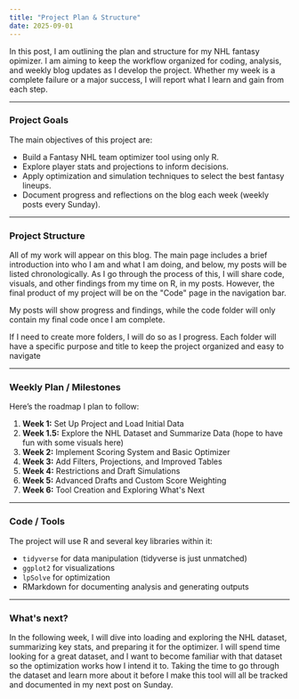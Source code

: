 ```yaml
---
title: "Project Plan & Structure"
date: 2025-09-01
---
```


In this post, I am outlining the plan and structure for my NHL fantasy opimizer. I am aiming to keep the workflow organized for coding, analysis, and weekly blog updates as I develop the project. Whether my week is a complete failure or a major success, I will report what I learn and gain from each step.

---

### Project Goals

The main objectives of this project are:  
- Build a Fantasy NHL team optimizer tool using only R.  
- Explore player stats and projections to inform decisions.  
- Apply optimization and simulation techniques to select the best fantasy lineups.  
- Document progress and reflections on the blog each week (weekly posts every Sunday). 

---

### Project Structure

All of my work will appear on this blog. The main page includes a brief introduction into who I am and what I am doing, and below, my posts will be listed chronologically. As I go through the process of this, I will share code, visuals, and other findings from my time on R, in my posts. However, the final product of my project will be on the "Code" page in the navigation bar.

My posts will show progress and findings, while the code folder will only contain my final code once I am complete. 

If I need to create more folders, I will do so as I progress. Each folder will have a specific purpose and title to keep the project organized and easy to navigate

---

### Weekly Plan / Milestones

Here’s the roadmap I plan to follow:

1. **Week 1:** Set Up Project and Load Initial Data  
2. **Week 1.5:** Explore the NHL Dataset and Summarize Data (hope to have fun with some visuals here) 
3. **Week 2:** Implement Scoring System and Basic Optimizer  
4. **Week 3:** Add Filters, Projections, and Improved Tables  
5. **Week 4:** Restrictions and Draft Simulations  
6. **Week 5:** Advanced Drafts and Custom Score Weighting  
7. **Week 6:** Tool Creation and Exploring What's Next 

---

### Code / Tools

The project will use R and several key libraries within it:  
- `tidyverse` for data manipulation (tidyverse is just unmatched) 
- `ggplot2` for visualizations  
- `lpSolve` for optimization  
- RMarkdown for documenting analysis and generating outputs  

---

### What's next?

In the following week, I will dive into loading and exploring the NHL dataset, summarizing key stats, and preparing it for the optimizer. I will spend time looking for a great dataset, and I want to become familiar with that dataset so the optimization works how I intend it to. Taking the time to go through the dataset and learn more about it before I make this tool will all be tracked and documented in my next post on Sunday.


